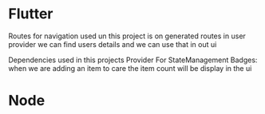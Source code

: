 






# Flutter


Routes for navigation used un this project is on generated routes 
in user provider we can find users details and we can use that in out ui


Dependencies used in this projects
Provider For StateManagement
Badges: when we are adding an item to care the item count will be display in the ui

# Node